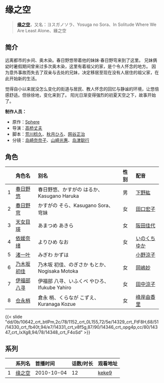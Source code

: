 # 缘之空


> <u>**[缘之空](http://bgm.tv/subject/7157)**</u>，又名：ヨスガノソラ、Yosuga no Sora、In Solitude Where We Are Least Alone、緣之空

## 简介


远离都市的乡间、奥木染。春日野悠带着他的妹妹·春日野穹来到了这里。
兄妹俩幼时暑假期间曾来过多次奥木染，这里有着祖父的家，是个令人怀念的地方。
因为意外事故而失去了双亲与去处的兄妹，决定移居至现在没有人居住的祖父家，在此开始新的生活。

觉得自小以来就没怎么变化的街道与居民、教人怀念的回忆与静谧的环境，让悠倍感舒适。但徐徐地，变化来到了。
阳光日渐变得强烈的初夏天空之下，故事开始了。

**制作人员：**
- 原作：[Sphere](http://bgm.tv/person/7405)
- 导演：[高桥丈夫](http://bgm.tv/person/1611)
- 脚本：[荒川稔久](http://bgm.tv/person/74)、[秋月ひろ](http://bgm.tv/person/7749)、[网谷正治](http://bgm.tv/person/280)
- 分镜：[岛崎奈奈子](http://bgm.tv/person/505)、[山崎光惠](http://bgm.tv/person/8482)、[岛津聪行](http://bgm.tv/person/21665)

## 角色

|     |   角色名   |   别名  | 性别 |  配音  |
|:--- |:------  |:----      |:---  |:--   |
| 1 | [春日野悠](http://bgm.tv/character/10642) | 春日野悠、かすがの はるか、Kasugano Haruka | 男 | [下野紘](http://bgm.tv/person/4262) |
| 2 | [春日野穹](http://bgm.tv/character/1152) | かすがの そら、Kasugano Sora、穹妹 | 女 | [田口宏子](http://bgm.tv/person/5020) |
| 3 | [天女目瑛](http://bgm.tv/character/14329) | あまつめ あきら | 女 | [阪田佳代](http://bgm.tv/person/5133) |
| 4 | [依媛奈绪](http://bgm.tv/character/14330) | よりひめ なお | 女 | [いのくちゆか](http://bgm.tv/person/4490) |
| 5 | [渚一叶](http://bgm.tv/character/14331) | みぎわ かずは |  | [小野涼子](http://bgm.tv/person/4727) |
| 6 | [乃木坂初佳](http://bgm.tv/character/14346) | 乃木坂 初佳、のぎさか もとか、Nogisaka Motoka | 女 | [岡嶋妙](http://bgm.tv/person/4646) |
| 7 | [伊福部八寻](http://bgm.tv/character/14347) | 伊福部 八寻、いふくべ やひろ、Ifukube Yahiro | 女 | [田中涼子](http://bgm.tv/person/4832) |
| 8 | [仓永梢](http://bgm.tv/character/14348) | 倉永 梢、くらなが こずえ、Kuranaga Kozue | 女 | [峰岸由香里](http://bgm.tv/person/5939) |

{{< slide "dd/0b/10642_crt_btlPm,2c/78/1152_crt_0L155,72/5e/14329_crt_FtF8H,68/51/14330_crt_fb40t,94/e7/14331_crt_v8f5g,87/90/14346_crt_opg4p,cc/80/14347_crt_IxXg8,94/78/14348_crt_F4oSd" >}}

## 系列

|     | 系列名 | 首播时间       | 话数/时长 | 观看地址                                                    |
| :-- | :-- | :--------- | :---- | :------------------------------------------------------ |
| 1   |[缘之空](https://bgm.tv/subject/7157)| 2010-10-04 | 12    | [keke9](https://www.keke9.app/play/29539-4-261841.html) |



